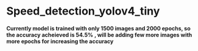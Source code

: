 # Speed_detection_yolov4_tiny

#### Currently model is trained with only 1500 images and 2000 epochs, so the accuracy acheieved is 54.5% , will be adding few more images with more epochs for increasing the accuracy
